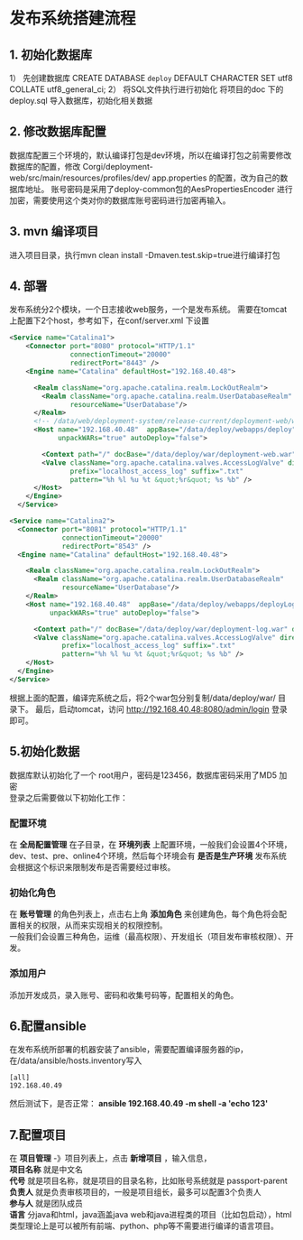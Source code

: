 发布系统搭建流程
=======

## 1.	初始化数据库
  1）	先创建数据库
  CREATE DATABASE `deploy` DEFAULT CHARACTER SET utf8 COLLATE utf8_general_ci;
  2）	将SQL文件执行进行初始化
  将项目的doc 下的deploy.sql 导入数据库，初始化相关数据
## 2.	修改数据库配置
  数据库配置三个环境的，默认编译打包是dev环境，所以在编译打包之前需要修改数据库的配置，修改
Corgi/deployment-web/src/main/resources/profiles/dev/ app.properties 的配置，改为自己的数据库地址。
账号密码是采用了deploy-common包的AesPropertiesEncoder 进行加密，需要使用这个类对你的数据库账号密码进行加密再输入。
## 3.	mvn 编译项目
  进入项目目录，执行mvn clean install -Dmaven.test.skip=true进行编译打包
## 4.	部署
  发布系统分2个模块，一个日志接收web服务，一个是发布系统。
需要在tomcat上配置下2个host，参考如下，在conf/server.xml 下设置
```xml
<Service name="Catalina1">
    <Connector port="8080" protocol="HTTP/1.1"
               connectionTimeout="20000"
               redirectPort="8443" />
    <Engine name="Catalina" defaultHost="192.168.40.48">

      <Realm className="org.apache.catalina.realm.LockOutRealm">
        <Realm className="org.apache.catalina.realm.UserDatabaseRealm"
               resourceName="UserDatabase"/>
      </Realm>
      <!-- /data/web/deployment-system/release-current/deployment-web/work -->
      <Host name="192.168.40.48"  appBase="/data/deploy/webapps/deploy"
            unpackWARs="true" autoDeploy="false">

        <Context path="/" docBase="/data/deploy/war/deployment-web.war" debug="0" privileged="true" reloadable="false"/>
        <Valve className="org.apache.catalina.valves.AccessLogValve" directory="/data/logs/tomcat"
               prefix="localhost_access_log" suffix=".txt"
               pattern="%h %l %u %t &quot;%r&quot; %s %b" />
      </Host>
    </Engine>
  </Service>

<Service name="Catalina2">
  <Connector port="8081" protocol="HTTP/1.1"
             connectionTimeout="20000"
             redirectPort="8543" />
  <Engine name="Catalina" defaultHost="192.168.40.48">

    <Realm className="org.apache.catalina.realm.LockOutRealm">
      <Realm className="org.apache.catalina.realm.UserDatabaseRealm"
             resourceName="UserDatabase"/>
    </Realm>
    <Host name="192.168.40.48"  appBase="/data/deploy/webapps/deployLog"
          unpackWARs="true" autoDeploy="false">

      <Context path="/" docBase="/data/deploy/war/deployment-log.war" debug="0" privileged="true" reloadable="false"/>
      <Valve className="org.apache.catalina.valves.AccessLogValve" directory="/data/logs/tomcat"
             prefix="localhost_access_log" suffix=".txt"
             pattern="%h %l %u %t &quot;%r&quot; %s %b" />
    </Host>
  </Engine>
</Service>
```
根据上面的配置，编译完系统之后，将2个war包分别复制/data/deploy/war/ 目录下。
最后，启动tomcat，访问 http://192.168.40.48:8080/admin/login 登录即可。

## 5.初始化数据
数据库默认初始化了一个 root用户，密码是123456，数据库密码采用了MD5 加密  
登录之后需要做以下初始化工作：  
### 配置环境
在 **全局配置管理** 在子目录，在 **环境列表** 上配置环境，一般我们会设置4个环境，dev、test、pre、online4个环境，然后每个环境会有 **是否是生产环境** 发布系统会根据这个标识来限制发布是否需要经过审核。  
### 初始化角色
在 **账号管理** 的角色列表上，点击右上角 **添加角色** 来创建角色，每个角色将会配置相关的权限，从而来实现相关的权限控制。  
一般我们会设置三种角色，运维（最高权限）、开发组长（项目发布审核权限）、开发。
### 添加用户
添加开发成员，录入账号、密码和收集号码等，配置相关的角色。

## 6.配置ansible
在发布系统所部署的机器安装了ansible，需要配置编译服务器的ip，在/data/ansible/hosts.inventory写入  
```
[all]
192.168.40.49
```
然后测试下，是否正常： **ansible 192.168.40.49 -m shell -a  'echo 123'**

## 7.配置项目
在 **项目管理** -》项目列表上，点击 **新增项目** ，输入信息，  
**项目名称** 就是中文名  
**代号** 就是项目名称，就是项目的目录名称，比如账号系统就是 passport-parent  
**负责人** 就是负责审核项目的，一般是项目组长，最多可以配置3个负责人  
**参与人** 就是团队成员   
**语言** 分java和html，java涵盖java web和java进程类的项目（比如包启动），html类型理论上是可以被所有前端、python、php等不需要进行编译的语言项目。  

